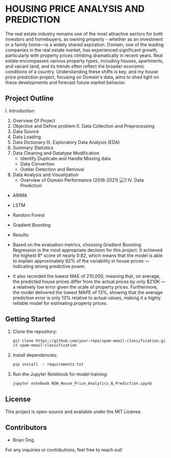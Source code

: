 # HOUSING PRICE ANALYSIS AND PREDICTION
The real estate industry remains one of the most attractive sectors for both investors and homebuyers, as owning property - whether as an investment or a family home—is a widely shared aspiration. Domain, one of the leading companies in the real estate market, has experienced significant growth, particularly with property prices climbing dramatically in recent years. Real estate encompasses various property types, including houses, apartments, and vacant land, and its trends often reflect the broader economic conditions of a country. Understanding these shifts is key, and my house price prediction project, focusing on Domain's data, aims to shed light on these developments and forecast future market behavior.

## Project Outline
I. Introduction
  1. Overview Of Project
  2. Objective and Define problem
II. Data Collection and Preprocessing
  1. Data Source
  2. Data Loading
  3. Data Dictionary
III. Exploratory Data Analysis (EDA)
  1. Summary Statistics
  2. Data Cleaning and Datatype Modification
     * Identify Duplicate and Handle Missing data
     * Data Convertion
     * Outlier Detection and Removal
  3. Data Analysis and Visualization
     * Overview of Domain Performance (2016-2021)
      ![1](https://github.com/user-attachments/imgs/1.png)
IV. Data Prediction
* ARIMA
* LSTM
* Random Forest
* Gradient Boosting
* Results:

* Based on the evaluation metrics, choosing Gradient Boosting Regression is the most appropriate decision for this project. It achieved the highest R² score of nearly 0.82, which means that the model is able to explain approximately 82% of the variability in house prices — indicating strong predictive power.
* It also recorded the lowest MAE of 210,000, meaning that, on average, the predicted house prices differ from the actual prices by only $210K — a relatively low error given the scale of property prices. Furthermore, the model delivered the lowest MAPE of 13%, showing that the average prediction error is only 13% relative to actual values, making it a highly reliable model for estimating property prices.

## Getting Started
1. Clone the repository:
   ```bash
   git clone https://github.com/your-repo/spam-email-classification.git
   cd spam-email-classification
   ```
2. Install dependencies:
   ```bash
   pip install -r requirements.txt
   ```
3. Run the Jupyter Notebook for model training:
   ```bash
   jupyter notebook NSW_House_Price_Analytics_&_Prediction.ipynb
   ```

## License
This project is open-source and available under the MIT License.

## Contributors
- Brian Ong

For any inquiries or contributions, feel free to reach out!

